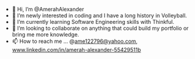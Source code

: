 - 👋 Hi, I’m @AmerahAlexander
- 👀 I’m newly interested in coding and I have a long history in Volleyball.
- 🌱 I’m currently learning Software Engineering skills with Thinkful.
- 💞️ I’m looking to collaborate on anything that could build my portfolio or bring me more knowledge.
- 📫 How to reach me ... @ame122796@yahoo.com, www.linkedin.com/in/amerah-alexander-55429511b

<!---
AmerahAlexander/AmerahAlexander is a ✨ special ✨ repository because its `README.md` (this file) appears on your GitHub profile.
You can click the Preview link to take a look at your changes.
--->
